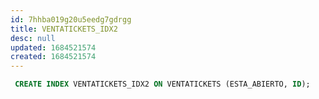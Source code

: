 ```yaml
---
id: 7hhba019g20u5eedg7gdrgg
title: VENTATICKETS_IDX2
desc: null
updated: 1684521574
created: 1684521574
---
```



```sql
 CREATE INDEX VENTATICKETS_IDX2 ON VENTATICKETS (ESTA_ABIERTO, ID);
```
